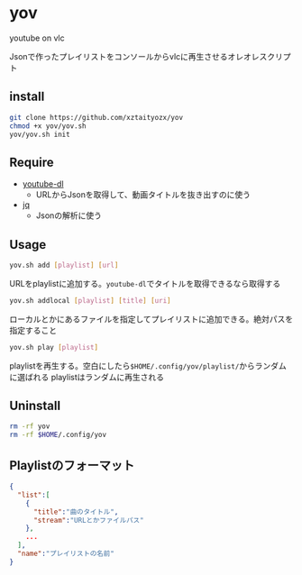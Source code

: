 # yov
youtube on vlc

Jsonで作ったプレイリストをコンソールからvlcに再生させるオレオレスクリプト

## install
```sh
git clone https://github.com/xztaityozx/yov
chmod +x yov/yov.sh
yov/yov.sh init
```

## Require
- [youtube-dl](https://github.com/rg3/youtube-dl)
  - URLからJsonを取得して、動画タイトルを抜き出すのに使う
- [jq](https://stedolan.github.io/jq/)
  - Jsonの解析に使う

## Usage
```sh
yov.sh add [playlist] [url]
```
URLをplaylistに追加する。`youtube-dl`でタイトルを取得できるなら取得する

```sh
yov.sh addlocal [playlist] [title] [uri]
```
ローカルとかにあるファイルを指定してプレイリストに追加できる。絶対パスを指定すること

```sh
yov.sh play [playlist]
```
playlistを再生する。空白にしたら`$HOME/.config/yov/playlist/`からランダムに選ばれる
playlistはランダムに再生される

## Uninstall
```sh
rm -rf yov
rm -rf $HOME/.config/yov
```

## Playlistのフォーマット
```json
{
  "list":[
    {
      "title":"曲のタイトル",
      "stream":"URLとかファイルパス"
    },
    ...
  ],
  "name":"プレイリストの名前"
}
```
